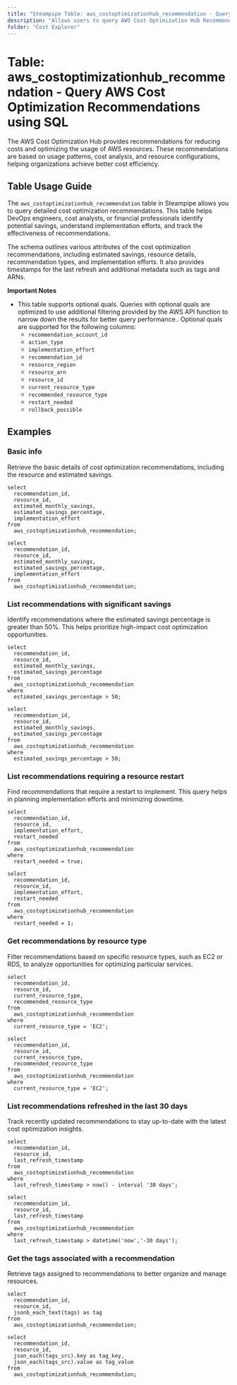 ```yaml
---
title: "Steampipe Table: aws_costoptimizationhub_recommendation - Query AWS Cost Optimization Recommendations using SQL"
description: "Allows users to query AWS Cost Optimization Hub Recommendations to obtain insights on cost-saving opportunities, resource configuration, and associated metadata."
folder: "Cost Explorer"
---
```


# Table: aws_costoptimizationhub_recommendation - Query AWS Cost Optimization Recommendations using SQL

The AWS Cost Optimization Hub provides recommendations for reducing costs and optimizing the usage of AWS resources. These recommendations are based on usage patterns, cost analysis, and resource configurations, helping organizations achieve better cost efficiency.

## Table Usage Guide

The `aws_costoptimizationhub_recommendation` table in Steampipe allows you to query detailed cost optimization recommendations. This table helps DevOps engineers, cost analysts, or financial professionals identify potential savings, understand implementation efforts, and track the effectiveness of recommendations.

The schema outlines various attributes of the cost optimization recommendations, including estimated savings, resource details, recommendation types, and implementation efforts. It also provides timestamps for the last refresh and additional metadata such as tags and ARNs.

**Important Notes**
- This table supports optional quals. Queries with optional quals are optimized to use additional filtering provided by the AWS API function to narrow down the results for better query performance.. Optional quals are supported for the following columns:
  - `recommendation_account_id`
  - `action_type`
  - `implementation_effort`
  - `recommendation_id`
  - `resource_region`
  - `resource_arn`
  - `resource_id`
  - `current_resource_type`
  - `recommended_resource_type`
  - `restart_needed`
  - `rollback_possible`

## Examples

### Basic info
Retrieve the basic details of cost optimization recommendations, including the resource and estimated savings.

```sql+postgres
select
  recommendation_id,
  resource_id,
  estimated_monthly_savings,
  estimated_savings_percentage,
  implementation_effort
from
  aws_costoptimizationhub_recommendation;
```

```sql+sqlite
select
  recommendation_id,
  resource_id,
  estimated_monthly_savings,
  estimated_savings_percentage,
  implementation_effort
from
  aws_costoptimizationhub_recommendation;
```

### List recommendations with significant savings
Identify recommendations where the estimated savings percentage is greater than 50%. This helps prioritize high-impact cost optimization opportunities.

```sql+postgres
select
  recommendation_id,
  resource_id,
  estimated_monthly_savings,
  estimated_savings_percentage
from
  aws_costoptimizationhub_recommendation
where
  estimated_savings_percentage > 50;
```

```sql+sqlite
select
  recommendation_id,
  resource_id,
  estimated_monthly_savings,
  estimated_savings_percentage
from
  aws_costoptimizationhub_recommendation
where
  estimated_savings_percentage > 50;
```

### List recommendations requiring a resource restart
Find recommendations that require a restart to implement. This query helps in planning implementation efforts and minimizing downtime.

```sql+postgres
select
  recommendation_id,
  resource_id,
  implementation_effort,
  restart_needed
from
  aws_costoptimizationhub_recommendation
where
  restart_needed = true;
```

```sql+sqlite
select
  recommendation_id,
  resource_id,
  implementation_effort,
  restart_needed
from
  aws_costoptimizationhub_recommendation
where
  restart_needed = 1;
```

### Get recommendations by resource type
Filter recommendations based on specific resource types, such as EC2 or RDS, to analyze opportunities for optimizing particular services.

```sql+postgres
select
  recommendation_id,
  resource_id,
  current_resource_type,
  recommended_resource_type
from
  aws_costoptimizationhub_recommendation
where
  current_resource_type = 'EC2';
```

```sql+sqlite
select
  recommendation_id,
  resource_id,
  current_resource_type,
  recommended_resource_type
from
  aws_costoptimizationhub_recommendation
where
  current_resource_type = 'EC2';
```

### List recommendations refreshed in the last 30 days
Track recently updated recommendations to stay up-to-date with the latest cost optimization insights.

```sql+postgres
select
  recommendation_id,
  resource_id,
  last_refresh_timestamp
from
  aws_costoptimizationhub_recommendation
where
  last_refresh_timestamp > now() - interval '30 days';
```

```sql+sqlite
select
  recommendation_id,
  resource_id,
  last_refresh_timestamp
from
  aws_costoptimizationhub_recommendation
where
  last_refresh_timestamp > datetime('now','-30 days');
```

### Get the tags associated with a recommendation
Retrieve tags assigned to recommendations to better organize and manage resources.

```sql+postgres
select
  recommendation_id,
  resource_id,
  jsonb_each_text(tags) as tag
from
  aws_costoptimizationhub_recommendation;
```

```sql+sqlite
select
  recommendation_id,
  resource_id,
  json_each(tags_src).key as tag_key,
  json_each(tags_src).value as tag_value
from
  aws_costoptimizationhub_recommendation;
```

